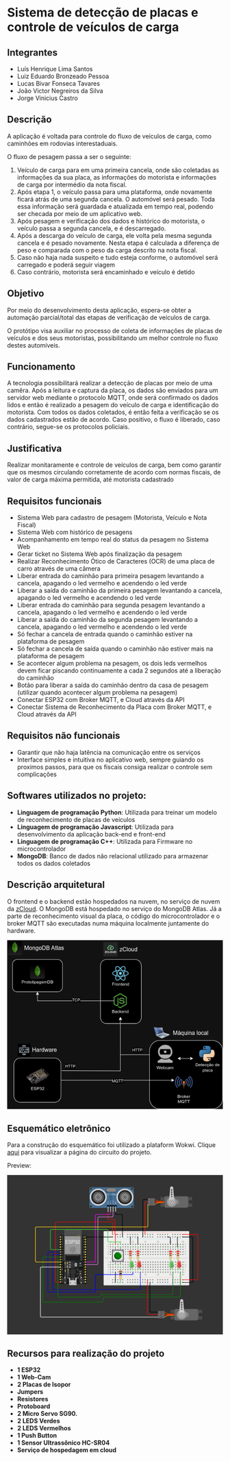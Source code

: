 # Sistema de detecção de placas e controle de veículos de carga

## Integrantes

- Luís Henrique Lima Santos
- Luiz Eduardo Bronzeado Pessoa
- Lucas Bivar Fonseca Tavares
- João Victor Negreiros da Silva
- Jorge Vinicius Castro


## Descrição

A aplicação é voltada para controle do fluxo de veículos de carga, como caminhões em rodovias interestaduais.

O fluxo de pesagem passa a ser o seguinte:

1. Veículo de carga para em uma primeira cancela, onde são coletadas as informações da sua placa, as informações do motorista e informações de carga por intermédio da nota fiscal.
2. Após etapa 1, o veículo passa para uma plataforma, onde novamente ficará atrás de uma segunda cancela. O automóvel será pesado. Toda essa informação será guardada e atualizada em tempo real, podendo ser checada por meio de um aplicativo web.
3. Após pesagem e verificação dos dados e histórico do motorista, o veículo passa a segunda cancela, e é descarregado.
4. Após a descarga do veículo de carga, ele volta pela mesma segunda cancela e é pesado novamente. Nesta etapa é calculada a diferença de peso e comparada com o peso da carga descrito na nota fiscal.
5. Caso não haja nada suspeito e tudo esteja conforme, o automóvel será carregado e poderá seguir viagem
6. Caso contrário, motorista será encaminhado e veículo é detido

## Objetivo

Por meio do desenvolvimento desta aplicação, espera-se obter a automação parcial/total das etapas de verificação de veículos de carga.

O protótipo visa auxiliar no processo de coleta de informações de placas de veículos e dos seus motoristas, possibilitando um melhor controle no fluxo destes automíveis.

## Funcionamento

A tecnologia possibilitará realizar a detecção de placas por meio de uma camêra. Após a leitura e captura da placa, os dados são enviados para um servidor web mediante o protocolo MQTT, onde será confirmado os dados lidos e então é realizado a pesagem do veículo de carga e identificação do motorista. Com todos os dados coletados, é então feita a verificação se os dados cadastrados estão de acordo. Caso positivo, o fluxo é liberado, caso contrário, segue-se os protocolos policiais.

## Justificativa

Realizar monitaramente e controle de veículos de carga, bem como garantir que os mesmos circulando corretamente de acordo com normas fiscais, de valor de carga máxima permitida, até motorista cadastrado

## Requisitos funcionais

- Sistema Web para cadastro de pesagem (Motorista, Veículo e Nota Fiscal)
- Sistema Web com histórico de pesagens
- Acompanhamento em tempo real do status da pesagem no Sistema Web
- Gerar ticket no Sistema Web após finalização da pesagem
- Realizar Reconhecimento Ótico de Caracteres (OCR) de uma placa de carro através de uma câmera
- Liberar entrada do caminhão para primeira pesagem levantando a cancela, apagando o led vermelho e acendendo o led verde
- Liberar a saída do caminhão da primeira pesagem levantando a cancela, apagando o led vermelho e acendendo o led verde
- Liberar entrada do caminhão para segunda pesagem levantando a cancela, apagando o led vermelho e acendendo o led verde
- Liberar a saída do caminhão da segunda pesagem levantando a cancela, apagando o led vermelho e acendendo o led verde
- Só fechar a cancela de entrada quando o caminhão estiver na plataforma de pesagem
- Só fechar a cancela de saída quando o caminhão não estiver mais na plataforma de pesagem
- Se acontecer algum problema na pesagem, os dois leds vermelhos devem ficar piscando continuamente a cada 2 segundos até a liberação do caminhão
- Botão para liberar a saída do caminhão dentro da casa de pesagem (utilizar quando acontecer algum problema na pesagem)
- Conectar ESP32 com Broker MQTT, e Cloud através da API 
- Conectar Sistema de Reconhecimento da Placa com Broker MQTT, e Cloud através da API

## Requisitos não funcionais

- Garantir que não haja latência na comunicação entre os serviços
- Interface simples e intuitiva no aplicativo web, sempre guiando os proximos passos, para que os fiscais consiga realizar o controle sem complicações

## Softwares utilizados no projeto:

- **Linguagem de programação Python**: Utilizada para treinar um modelo de reconhecimento de placas de veículos
- **Linguagem de programação Javascript**: Utilizada para desenvolvimento da aplicação back-end e front-end
- **Linguagem de programação C++**: Utilizada para Firmware no microcontrolador
- **MongoDB**: Banco de dados não relacional utilizado para armazenar todos os dados coletados

## Descrição arquitetural
O frontend e o backend estão hospedados na nuvem, no serviço de nuvem da [zCloud](https://zcloud.ws). O MongoDB está hospedado no serviço do MongoDB Atlas.
Já a parte de reconhecimento visual da placa, o código do microcontrolador e o broker MQTT são executadas numa máquina localmente juntamente do hardware.

<div style="text-align: center;">
    <img alt="architecture" src="./images/arch.png" />
</div>

## Esquemático eletrônico
Para a construção do esquemático foi utilizado a plataform Wokwi.
Clique [aqui](https://wokwi.com/projects/383032811868797953) para visualizar a página do circuito do projeto.

Preview:
<div style="text-align: center;">
    <img alt="circuit" src="./images/circuit.png" />
</div>

## Recursos para realização do projeto

- **1 ESP32**
- **1 Web-Cam**
- **2 Placas de Isopor**
- **Jumpers**
- **Resistores**
- **Protoboard**
- **2 Micro Servo SG90.**
- **2 LEDS Verdes**
- **2 LEDS Vermelhos**
- **1 Push Button**
- **1 Sensor Ultrassônico HC-SR04**
- **Serviço de hospedagem em cloud**
